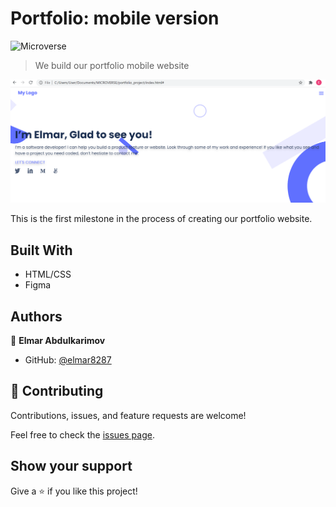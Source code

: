 # Portfolio: mobile version

![Microverse](https://img.shields.io/badge/Microverse-blueviolet)

> We build our portfolio mobile website

![Screen Shot](./scrnsht.PNG)

This is the first milestone in the process of creating our portfolio website.

## Built With

- HTML/CSS
- Figma

## Authors

👤 **Elmar Abdulkarimov**

- GitHub: [@elmar8287](https://github.com/elmar8287)

## 🤝 Contributing

Contributions, issues, and feature requests are welcome!

Feel free to check the [issues page](../../issues/).

## Show your support

Give a ⭐️ if you like this project!
